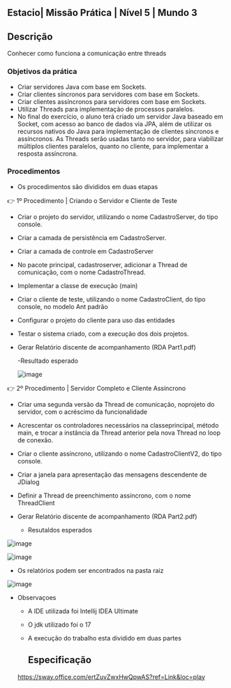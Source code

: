## Estacio| Missão Prática | Nível 5 | Mundo 3

## Descrição

  Conhecer como funciona a comunicação entre threads 
      

### Objetivos da prática

- Criar servidores Java com base em Sockets.
- Criar clientes síncronos para servidores com base em Sockets.
- Criar clientes assíncronos para servidores com base em Sockets.
- Utilizar Threads para implementação de processos paralelos.
- No final do exercício, o aluno terá criado um servidor Java baseado em Socket, com
  acesso ao banco de dados via JPA, além de utilizar os recursos nativos do Java para
  implementação de clientes síncronos e assíncronos. As Threads serão usadas tanto
  no servidor, para viabilizar múltiplos clientes paralelos, quanto no cliente, para
  implementar a resposta assíncrona.
   
### Procedimentos

- Os procedimentos são divididos em duas etapas

👉 1º Procedimento | Criando o Servidor e Cliente de Teste

 - Criar o projeto do servidor, utilizando o nome
CadastroServer, do tipo console.

- Criar a camada de persistência em CadastroServer.

- Criar a camada de controle em CadastroServer 

- No pacote principal, cadastroserver, adicionar a Thread de
comunicação, com o nome CadastroThread.

- Implementar a classe de execução (main)

- Criar o cliente de teste, utilizando o nome CadastroClient,
do tipo console, no modelo Ant padrão

- Configurar o projeto do cliente para uso das entidades

- Testar o sistema criado, com a execução dos dois projetos.

- Gerar Relatório discente de acompanhamento (RDA Part1.pdf) 

  -Resultado esperado
      
  ![image](https://github.com/msbzz/estacio.m3.n5/assets/44148209/549dbb5f-2961-443c-a399-1872585e38d1)




 👉 2º Procedimento | Servidor Completo e Cliente Assíncrono 

 - Criar uma segunda versão da Thread de comunicação, noprojeto do servidor, com o acréscimo da funcionalidade
 
 - Acrescentar os controladores necessários na classeprincipal, método main, e trocar a instância da Thread anterior pela nova Thread no loop de conexão.

- Criar o cliente assíncrono, utilizando o nome CadastroClientV2, do tipo console.

- Criar a janela para apresentação das mensagens descendente de JDialog 

-  Definir a Thread de preenchimento assíncrono, com o nome ThreadClient
   
- Gerar Relatório discente de acompanhamento (RDA Part2.pdf) 

  - Resutaldos esperados  

![image](https://github.com/msbzz/estacio.m3.n5/assets/44148209/3f5794a1-1ed9-4493-b921-8319ebbee116)

![image](https://github.com/msbzz/estacio.m3.n5/assets/44148209/9d66b014-4716-4aff-99b9-ee0de85e7906)

- Os relatórios podem ser encontrados na pasta raiz

![image](https://github.com/msbzz/estacio.m3.n5/assets/44148209/3c58710b-e2e9-475c-82f7-85ba5a72c9be)

 
- Observaçoes
   - A IDE utilizada foi Intellij IDEA Ultimate
   - O jdk utilizado foi o 17
   - A execução do trabalho esta dividido em duas partes
        
     
     ## Especificação
    
    https://sway.office.com/ertZuvZwxHwQpwAS?ref=Link&loc=play
   
